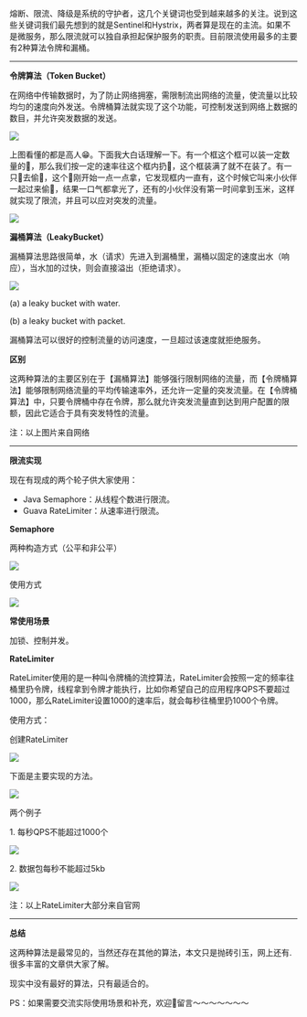 熔断、限流、降级是系统的守护者，这几个关键词也受到越来越多的关注。说到这些关键词我们最先想到的就是Sentinel和Hystrix，两者算是现在的主流。如果不是微服务，那么限流就可以独自承担起保护服务的职责。目前限流使用最多的主要有2种算法令牌和漏桶。

---

**令牌算法（Token Bucket）**

在网络中传输数据时，为了防止网络拥塞，需限制流出网络的流量，使流量以比较均匀的速度向外发送。令牌桶算法就实现了这个功能，可控制发送到网络上数据的数目，并允许突发数据的发送。

![](resources/C7E6F2A0631BDB6BEE79CE4F9A26378A.png)

上图看懂的都是高人😁。下面我大白话理解一下。有一个框这个框可以装一定数量的🌽，那么我们按一定的速率往这个框内扔🌽，这个框装满了就不在装了。有一只🐻去偷🌽，这个🐻刚开始一点一点拿，它发现框内一直有，这个时候它叫来小伙伴一起过来偷🌽，结果一口气都拿光了，还有的小伙伴没有第一时间拿到玉米，这样就实现了限流，并且可以应对突发的流量。

![](resources/D5676A9679B1FB52936909E847525CD5.jpg)

**漏桶算法（LeakyBucket）**

漏桶算法思路很简单，水（请求）先进入到漏桶里，漏桶以固定的速度出水（响应），当水加的过快，则会直接溢出（拒绝请求）。

![](resources/C946C60AE1A6EC5C4B1CB86709EEC645.jpg)

(a) a leaky bucket with water. 

(b) a leaky bucket with packet.

漏桶算法可以很好的控制流量的访问速度，一旦超过该速度就拒绝服务。

**区别**

这两种算法的主要区别在于【漏桶算法】能够强行限制网络的流量，而【令牌桶算法】能够限制网络流量的平均传输速率外，还允许一定量的突发流量。在【令牌桶算法】中，只要令牌桶中存在令牌，那么就允许突发流量直到达到用户配置的限额，因此它适合于具有突发特性的流量。

注：以上图片来自网络

---

**限流实现**

现在有现成的两个轮子供大家使用：

* Java Semaphore：从线程个数进行限流。
* Guava RateLimiter：从速率进行限流。

**Semaphore**

两种构造方式（公平和非公平）

![](resources/8F53E9C066849E8E0F4B5A3D3D2E58C8.jpg)

使用方式

![](resources/66B94EA2329517D68A5816CFF614BA9B.jpg)

**常使用场景**

加锁、控制并发。

**RateLimiter**

RateLimiter使用的是一种叫令牌桶的流控算法，RateLimiter会按照一定的频率往桶里扔令牌，线程拿到令牌才能执行，比如你希望自己的应用程序QPS不要超过1000，那么RateLimiter设置1000的速率后，就会每秒往桶里扔1000个令牌。

使用方式：

创建RateLimiter

![](resources/6BA0AB2A37545401FF763A3DDB2D892C.jpg)

下面是主要实现的方法。

![](resources/47DCC49F83E2283A79878D4B2F50869F.jpg)

两个例子

1\. 每秒QPS不能超过1000个

![](resources/1CA77C14C62941AA6EEA31FCC637D271.png)

2\. 数据包每秒不能超过5kb

![](resources/E859C62975881D98615D0E4555C173CE.png)

注：以上RateLimiter大部分来自官网

---

**总结**

这两种算法是最常见的，当然还存在其他的算法，本文只是抛砖引玉，网上还有.很多丰富的文章供大家了解。

现实中没有最好的算法，只有最适合的。

PS：如果需要交流实际使用场景和补充，欢迎👏留言～～～～～～～